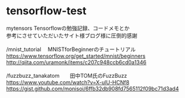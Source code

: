 # tensorflow-test
mytensors
Tensorflowの勉強記録、コードメモとか<br>
参考にさせていただいたサイト様ブログ様に圧倒的感謝<br>
<br>
/mnist_tutorial　 MNISTforBeginnerのチュートリアル<br>
https://www.tensorflow.org/get_started/mnist/beginners<br>
http://qiita.com/uramonk/items/c207c948ccb6cd0a1346<br>
<br>
/fuzzbuzz_tanakatom　　田中TOM氏のFuzzBuzz
https://www.youtube.com/watch?v=X-ulU-HCNf8<br>
https://gist.github.com/monisoi/6ffb32db908fd7565112f09bc71d3ad4<br>
<br>
